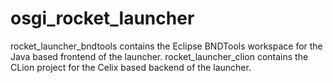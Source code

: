# osgi\_rocket\_launcher
rocket\_launcher\_bndtools contains the Eclipse BNDTools workspace for the Java based frontend of the launcher.
rocket\_launcher\_clion contains the CLion project for the Celix based backend of the launcher.
